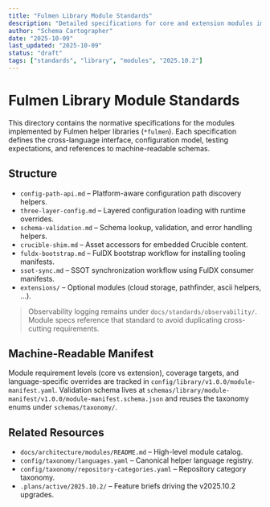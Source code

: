 ```yaml
---
title: "Fulmen Library Module Standards"
description: "Detailed specifications for core and extension modules implemented by Fulmen helper libraries"
author: "Schema Cartographer"
date: "2025-10-09"
last_updated: "2025-10-09"
status: "draft"
tags: ["standards", "library", "modules", "2025.10.2"]
---
```


# Fulmen Library Module Standards

This directory contains the normative specifications for the modules implemented by Fulmen helper
libraries (`*fulmen`). Each specification defines the cross-language interface, configuration model, testing
expectations, and references to machine-readable schemas.

## Structure

- `config-path-api.md` – Platform-aware configuration path discovery helpers.
- `three-layer-config.md` – Layered configuration loading with runtime overrides.
- `schema-validation.md` – Schema lookup, validation, and error handling helpers.
- `crucible-shim.md` – Asset accessors for embedded Crucible content.
- `fuldx-bootstrap.md` – FulDX bootstrap workflow for installing tooling manifests.
- `ssot-sync.md` – SSOT synchronization workflow using FulDX consumer manifests.
- `extensions/` – Optional modules (cloud storage, pathfinder, ascii helpers, …).

> Observability logging remains under `docs/standards/observability/`. Module specs reference that standard to
> avoid duplicating cross-cutting requirements.

## Machine-Readable Manifest

Module requirement levels (core vs extension), coverage targets, and language-specific overrides are tracked in
`config/library/v1.0.0/module-manifest.yaml`. Validation schema lives at
`schemas/library/module-manifest/v1.0.0/module-manifest.schema.json` and reuses the taxonomy enums under
`schemas/taxonomy/`.

## Related Resources

- `docs/architecture/modules/README.md` – High-level module catalog.
- `config/taxonomy/languages.yaml` – Canonical helper language registry.
- `config/taxonomy/repository-categories.yaml` – Repository category taxonomy.
- `.plans/active/2025.10.2/` – Feature briefs driving the v2025.10.2 upgrades.
